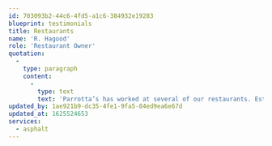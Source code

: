 ```yaml
---
id: 703093b2-44c6-4fd5-a1c6-384932e19283
blueprint: testimonials
title: Restaurants
name: 'R. Hagood'
role: 'Restaurant Owner'
quotation:
  -
    type: paragraph
    content:
      -
        type: text
        text: 'Parrotta’s has worked at several of our restaurants. Estimates for work are quick and accurate. They are very professional and the work is top grade. I would highly recommend them and will continue to use their services'
updated_by: 1ae921b9-dc35-4fe1-9fa5-84ed9ea6e67d
updated_at: 1625524653
services:
  - asphalt
---
```

